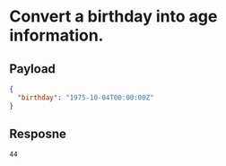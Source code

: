 # Convert a birthday into age information.

## Payload

```json
{
  "birthday": "1975-10-04T00:00:00Z"
}
```

## Resposne

```
44
```
